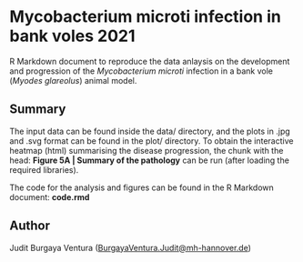 # Mycobacterium microti infection in bank voles 2021

R Markdown document to reproduce the data anlaysis on the development and progression of the _Mycobacterium microti_ infection in a bank vole (_Myodes glareolus_) animal model. <ref>

## Summary

The input data can be found inside the data/ directory, and the plots in .jpg and .svg format can be found in the plot/ directory. To obtain the interactive heatmap (html) summarising the disease progression, the chunk with the head: __Figure 5A | Summary of the pathology__ can be run (after loading the required libraries).

The code for the analysis and figures can be found in the R Markdown document: __code.rmd__

## Author

Judit Burgaya Ventura (BurgayaVentura.Judit@mh-hannover.de)

